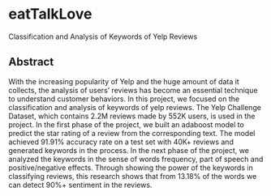 # eatTalkLove
Classification and Analysis of Keywords of Yelp Reviews
![]()

## Abstract

With the increasing popularity of Yelp and the huge amount of data it collects, the analysis of users’ reviews has become an essential technique to understand customer behaviors. In this project, we focused on the classification and analysis of keywords of yelp reviews. The Yelp Challenge Dataset, which contains 2.2M reviews made by 552K users, is used in the project. In the first phase of the project, we built an adaboost model to predict the star rating of a review from the corresponding text. The model achieved 91.91% accuracy rate on a test set with 40K+ reviews and generated keywords in the process. In the next phase of the project, we analyzed the keywords in the sense of words frequency, part of speech and positive/negative effects. Through showing the power of the keywords in classifying reviews, this research shows that from 13.18% of the words we can detect 90%+ sentiment in the reviews.

 

